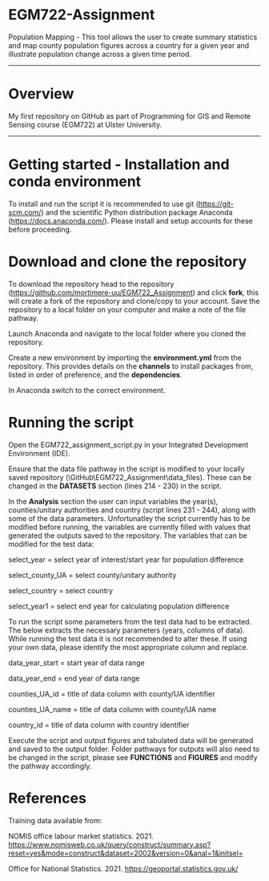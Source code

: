 # EGM722-Assignment
Population Mapping - This tool allows the user to create summary statistics and map county population figures across a country for a given year and illustrate population change across a given time period.

------------------------------------------------------------------------------------------------------------------
# Overview
My first repository on GitHub as part of Programming for GIS and Remote Sensing course (EGM722) at Ulster University.

------------------------------------------------------------------------------------------------------------------
# Getting started - Installation and conda environment 

To install and run the script it is recommended to use git (https://git-scm.com/) and the scientific Python distribution package Anaconda (https://docs.anaconda.com/). Please install and setup accounts for these before proceeding. 

# Download and clone the repository
To download the repository head to the repository (https://github.com/mortimere-uu/EGM722_Assignment) and click **fork**, this will create a fork of the repository and clone/copy to your account. Save the repository to a local folder on your computer and make a note of the file pathway.

Launch Anaconda and navigate to the local folder where you cloned the repository. 

Create a new environment by importing the **environment.yml** from the repository. This provides details on the **channels** to install packages from, listed in order of preference, and the **dependencies**.

In Anaconda switch to the correct environment.

# Running the script
Open the EGM722_assignment_script.py in your Integrated Development Environment (IDE).

Ensure that the data file pathway in the script is modified to your locally saved repository (\GitHub\EGM722_Assignment\data_files). These can be changed in the **DATASETS** section (lines 214 - 230) in the script.

In the **Analysis** section the user can input variables the year(s), counties/unitary authorities and country (script lines 231 - 244), along with some of the data parameters. Unfortunatley the script currently has to be modified before running, the variables are currently filled with values that generated the outputs saved to the repository. The variables that can be modified for the test data:

select_year = select year of interest/start year for population difference

select_county_UA = select county/unitary authority

select_country = select country

select_year1 = select end year for calculating population difference

To run the script some parameters from the test data had to be extracted. The below extracts the necessary parameters (years, columns of data). While running the test data it is not recommended to alter these. If using your own data, please identify the most appropriate column and replace. 

data_year_start = start year of data range

data_year_end = end year of data range

counties_UA_id = title of data column with county/UA identifier

counties_UA_name = title of data column with county/UA name

country_id = title of data column with country identifier

Execute the script and output figures and tabulated data will be generated and saved to the output folder. Folder pathways for outputs will also need to be changed in the script, please see **FUNCTIONS** and **FIGURES** and modify the pathway accordingly. 

# References
Training data available from:

NOMIS office labour market statistics. 2021. https://www.nomisweb.co.uk/query/construct/summary.asp?reset=yes&mode=construct&dataset=2002&version=0&anal=1&initsel=

Office for National Statistics. 2021. https://geoportal.statistics.gov.uk/
